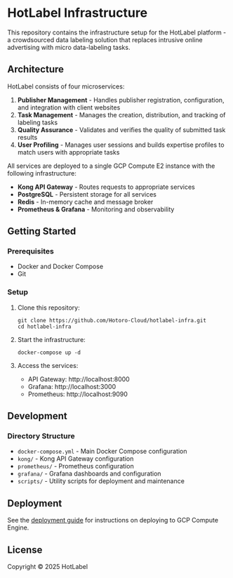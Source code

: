 # HotLabel Infrastructure

This repository contains the infrastructure setup for the HotLabel platform - a crowdsourced data labeling solution that replaces intrusive online advertising with micro data-labeling tasks.

## Architecture

HotLabel consists of four microservices:

1. **Publisher Management** - Handles publisher registration, configuration, and integration with client websites
2. **Task Management** - Manages the creation, distribution, and tracking of labeling tasks
3. **Quality Assurance** - Validates and verifies the quality of submitted task results
4. **User Profiling** - Manages user sessions and builds expertise profiles to match users with appropriate tasks

All services are deployed to a single GCP Compute E2 instance with the following infrastructure:

- **Kong API Gateway** - Routes requests to appropriate services
- **PostgreSQL** - Persistent storage for all services
- **Redis** - In-memory cache and message broker
- **Prometheus & Grafana** - Monitoring and observability

## Getting Started

### Prerequisites

- Docker and Docker Compose
- Git

### Setup

1. Clone this repository:
   ```
   git clone https://github.com/Hotoro-Cloud/hotlabel-infra.git
   cd hotlabel-infra
   ```

2. Start the infrastructure:
   ```
   docker-compose up -d
   ```

3. Access the services:
   - API Gateway: http://localhost:8000
   - Grafana: http://localhost:3000
   - Prometheus: http://localhost:9090

## Development

### Directory Structure

- `docker-compose.yml` - Main Docker Compose configuration
- `kong/` - Kong API Gateway configuration
- `prometheus/` - Prometheus configuration
- `grafana/` - Grafana dashboards and configuration
- `scripts/` - Utility scripts for deployment and maintenance

## Deployment

See the [deployment guide](docs/deployment.md) for instructions on deploying to GCP Compute Engine.

## License

Copyright © 2025 HotLabel
